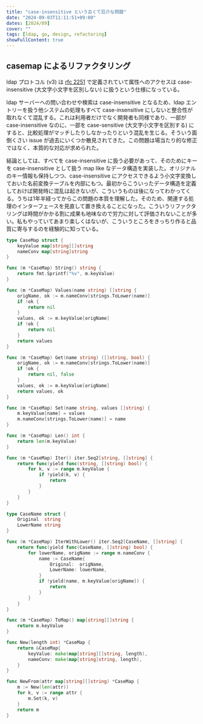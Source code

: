 ```yaml
---
title: "case-insensitive という古くて厄介な問題"
date: "2024-09-03T11:11:51+09:00"
dates: [2024/09]
cover: ""
tags: [ldap, go, design, refactoring]
showFullContent: true
---
```


## casemap によるリファクタリング

ldap プロトコル (v3) は [rfc 2251](https://datatracker.ietf.org/doc/html/rfc2251) で定義されていて属性へのアクセスは case-insensitive (大文字小文字を区別しない) に扱うという仕様になっている。

ldap サーバーへの問い合わせや検索は case-insensitive となるため、ldap エントリーを扱う他システムの処理もすべて case-insensitive にしないと整合性が取れなくて混乱する。これは利用者だけでなく開発者も同様であり、一部が case-insensitive なのに、一部を case-sensitive (大文字小文字を区別する) にすると、比較処理がマッチしたりしなかったりという混乱を生じる。そういう面倒くさい issue が過去にいくつか散見されてきた。この問題は場当たり的な修正ではなく、本質的な対応が求められた。

結論としては、すべてを case-insensitive に扱う必要があって、そのためにキーを case-insensitive として扱う map like なデータ構造を実装した。オリジナルのキー情報も保持しつつ、case-insensitive にアクセスできるよう小文字変換しておいた名前変換テーブルを内部にもつ。最初からこういったデータ構造を定義しておけば開発時に混乱は起きないが、こういうものは後になってわかってくる。うちは1年半経ってからこの問題の本質を理解した。そのため、関連する処理のインターフェースを見直して置き換えることになった。こういうリファクタリングは時間がかかる割に成果も地味なので労力に対して評価されないことが多い。私もやっていてあまり楽しくはないが、こういうところをきっちり作ると品質に寄与するのを経験的に知っている。

```go
type CaseMap struct {
	keyValue map[string][]string
	nameConv map[string]string
}

func (m *CaseMap) String() string {
	return fmt.Sprintf("%v", m.keyValue)
}

func (m *CaseMap) Values(name string) []string {
	origName, ok := m.nameConv[strings.ToLower(name)]
	if !ok {
		return nil
	}
	values, ok := m.keyValue[origName]
	if !ok {
		return nil
	}
	return values
}

func (m *CaseMap) Get(name string) ([]string, bool) {
	origName, ok := m.nameConv[strings.ToLower(name)]
	if !ok {
		return nil, false
	}
	values, ok := m.keyValue[origName]
	return values, ok
}

func (m *CaseMap) Set(name string, values []string) {
	m.keyValue[name] = values
	m.nameConv[strings.ToLower(name)] = name
}

func (m *CaseMap) Len() int {
	return len(m.keyValue)
}

func (m *CaseMap) Iter() iter.Seq2[string, []string] {
	return func(yield func(string, []string) bool) {
		for k, v := range m.keyValue {
			if !yield(k, v) {
				return
			}
		}
	}
}

type CaseName struct {
	Original  string
	LowerName string
}

func (m *CaseMap) IterWithLower() iter.Seq2[CaseName, []string] {
	return func(yield func(CaseName, []string) bool) {
		for lowerName, origName := range m.nameConv {
			name := CaseName{
				Original:  origName,
				LowerName: lowerName,
			}
			if !yield(name, m.keyValue[origName]) {
				return
			}
		}
	}
}

func (m *CaseMap) ToMap() map[string][]string {
	return m.keyValue
}

func New(length int) *CaseMap {
	return &CaseMap{
		keyValue: make(map[string][]string, length),
		nameConv: make(map[string]string, length),
	}
}

func NewFrom(attr map[string][]string) *CaseMap {
	m := New(len(attr))
	for k, v := range attr {
		m.Set(k, v)
	}
	return m
}
```







